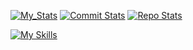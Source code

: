 [![My_Stats](https://github-profile-summary-cards.vercel.app/api/cards/profile-details?username=ShahirWardak&theme=github_dark)](https://www.linkedin.com/in/shahir-wardak/)
[![Commit Stats](https://github-profile-summary-cards.vercel.app/api/cards/most-commit-language?username=ShahirWardak&theme=github_dark&exclude=)](https://www.linkedin.com/in/shahir-wardak/) [![Repo Stats](https://github-profile-summary-cards.vercel.app/api/cards/repos-per-language?username=ShahirWardak&theme=github_dark&exclude=)](https://www.linkedin.com/in/shahir-wardak/)


[![My Skills](https://skillicons.dev/icons?i=angular,typescript,javascript,html,css,sass,jest,react,nextjs,django,java,azure,cs,git,github)](https://www.linkedin.com/in/shahir-wardak/)
<!--
**ShahirWardak/ShahirWardak** is a ✨ _special_ ✨ repository because its `README.md` (this file) appears on your GitHub profile.

Here are some ideas to get you started:

- 🔭 I’m currently working on ...
- 🌱 I’m currently learning ...
- 👯 I’m looking to collaborate on ...
- 🤔 I’m looking for help with ...
- 💬 Ask me about ...
- 📫 How to reach me: ...
- 😄 Pronouns: ...
- ⚡ Fun fact: ...
-->
